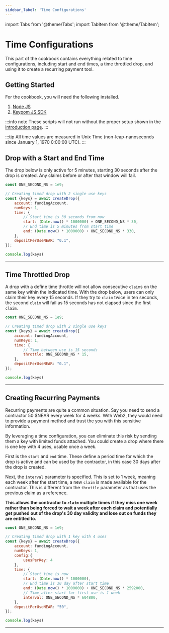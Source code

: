 ```yaml
---
sidebar_label: 'Time Configurations'
---
```

import Tabs from '@theme/Tabs';
import TabItem from '@theme/TabItem';

# Time Configurations
This part of the cookbook contains everything related to time configurations, including start and end times, a time throttled drop, and using it to create a recurring payment tool.
## Getting Started
For the cookbook, you will need the following installed. 
1. [Node JS](https://docs.npmjs.com/downloading-and-installing-node-js-and-npm)  
2. [Keypom JS SDK](https://github.com/keypom/keypom-js#getting-started)


:::info note
These scripts will not run without the proper setup shown in the [introduction page](../../welcome.md#connection-to-near-and-initializing-the-sdk).
:::

:::tip
All time values are measured in Unix Time (non-leap-nanoseconds since January 1, 1970 0:00:00 UTC). 
:::

## Drop with a Start and End Time
The drop below is only active for 5 minutes, starting 30 seconds after the drop is created. Any claims before or after that window will fail. 

<Tabs>
<TabItem value="SDK" label="🔑 Keypom SDK">

```js
const ONE_SECOND_NS = 1e9;

// Creating timed drop with 2 single use keys
const {keys} = await createDrop({
    account: fundingAccount,
    numKeys: 1,
    time: {
        // Start time is 30 seconds from now
        start: (Date.now() * 1000000) + ONE_SECOND_NS * 30,
        // End time is 5 minutes from start time
        end: (Date.now() * 1000000) + ONE_SECOND_NS * 330,
    },
    depositPerUseNEAR: "0.1",
});

console.log(keys)
```

</TabItem>

</Tabs>

___

## Time Throttled Drop
A drop with a define time throttle will not allow consecutive `claim`s on the same key within the indicated time. With the drop below, users can only claim their key every 15 seconds. If they try to `claim` twice in ten seconds, the second `claim` will fail as 15 seconds has not elapsed since the first `claim`. 

<Tabs>
<TabItem value="SDK" label="🔑 Keypom SDK">

```js
const ONE_SECOND_NS = 1e9;

// Creating timed drop with 2 single use keys
const {keys} = await createDrop({
    account: fundingAccount,
    numKeys: 1,
    time: {
        // Time between use is 15 seconds
        throttle: ONE_SECOND_NS * 15,
    },
    depositPerUseNEAR: "0.1",
});

console.log(keys)
```

</TabItem>

</Tabs>

___

## Creating Recurring Payments
Recurring payments are quite a common situation. Say you need to send a contractor 50 $NEAR every week for 4 weeks. With Web2, they would need to provide a payment method and trust the you with this sensitive information. 

By leveraging a time configuration, you can eliminate this risk by sending them a key with limited funds attached. You could create a drop where there is one key with 4 uses, usable once a week.

First is the `start` and `end` time. These define a period time for which the drop is active and can be used by the contractor, in this case 30 days after the drop is created. 

Next, the `interval` parameter is specified. This is set to 1 week, meaning each week after the start time, a new `claim` is made available for the contractor. This is different from the `throttle` parameter as that uses the previous claim as a reference.

**This allows the contractor to `claim` multiple times if they miss one week rather than being forced to wait a week after each claim and potentially get pushed out of the drop's 30 day validity and lose out on funds they are entitled to.**

<Tabs>
<TabItem value="SDK" label="🔑 Keypom SDK">

```js
const ONE_SECOND_NS = 1e9;

// Creating timed drop with 1 key with 4 uses
const {keys} = await createDrop({
    account: fundingAccount,
    numKeys: 1,
	config:{
		usesPerKey: 4
	},
    time: {
        // Start time is now
        start: (Date.now() * 1000000),
        // End time is 30 day after start time
        end: (Date.now() * 1000000) + ONE_SECOND_NS * 2592000,
        // Time after start for first use is 1 week
        interval: ONE_SECOND_NS * 604800,
    },
    depositPerUseNEAR: "50",
});

console.log(keys)
```

</TabItem>

</Tabs>

___

